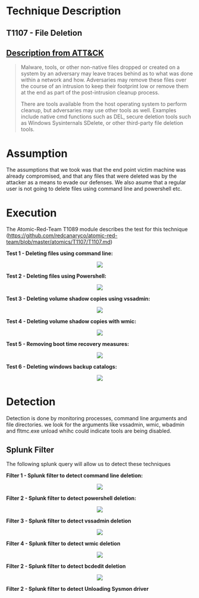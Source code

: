 # Technique Description

## T1107 - File Deletion
## [Description from ATT&CK](https://attack.mitre.org/techniques/T1107/)
<blockquote>
Malware, tools, or other non-native files dropped or created on a system by an adversary may leave traces behind as to what was done within a network and how. Adversaries may remove these files over the course of an intrusion to keep their footprint low or remove them at the end as part of the post-intrusion cleanup process.

There are tools available from the host operating system to perform cleanup, but adversaries may use other tools as well. Examples include native cmd functions such as DEL, secure deletion tools such as Windows Sysinternals SDelete, or other third-party file deletion tools.
</blockquote>

# Assumption
The assumptions that we took was that the end point victim machine was already compromised, and that any files that were deleted was by the attacker as a means to evade our defenses. We also asume that a regular user is not going to delete files using command line and powershell etc.

# Execution
The Atomic-Red-Team T1089 module describes the test for this technique (https://github.com/redcanaryco/atomic-red-team/blob/master/atomics/T1107/T1107.md)

<b>Test 1 - Deleting files using command line:</b>
<p align="center">
  <img src="https://github.com/ayusuf15/DPI911SSA-Project-Group3/blob/master/Defense-Evasion/File%20Deletion%20-%20T1107/Screenshots/Deleting-File.PNG">
</p>

<b>Test 2 - Deleting files using Powershell:</b>
<p align="center">
  <img src="https://github.com/ayusuf15/DPI911SSA-Project-Group3/blob/master/Defense-Evasion/File%20Deletion%20-%20T1107/Screenshots/Deleting-File-Powershell.PNG">
</p>

<b>Test 3 - Deleting volume shadow copies using vssadmin:</b>
<p align="center">
  <img src="https://github.com/ayusuf15/DPI911SSA-Project-Group3/blob/master/Defense-Evasion/File%20Deletion%20-%20T1107/Screenshots/Deletion-vssadmin.PNG">
</p>

<b>Test 4 - Deleting volume shadow copies with wmic:</b>
<p align="center">
  <img src="https://github.com/ayusuf15/DPI911SSA-Project-Group3/blob/master/Defense-Evasion/File%20Deletion%20-%20T1107/Screenshots/Deletion-wmic.PNG">
</p>

<b>Test 5 - Removing boot time recovery measures:</b>
<p align="center">
  <img src="https://github.com/ayusuf15/DPI911SSA-Project-Group3/blob/master/Defense-Evasion/File%20Deletion%20-%20T1107/Screenshots/Deleting-bcedit.PNG">
</p>

<b>Test 6 - Deleting windows backup catalogs:</b>
<p align="center">
  <img src="https://github.com/ayusuf15/DPI911SSA-Project-Group3/blob/master/Defense-Evasion/File%20Deletion%20-%20T1107/Screenshots/Deleting-bcedit.PNG">
</p>

# Detection
Detection is done by monitoring processes, command line arguments and file directories. we look for the arguments like vssadmin, wmic, wbadmin and fltmc.exe unload whihc could indicate tools are being disabled.

## Splunk Filter
The following splunk query will allow us to detect these techniques

<b>Filter 1 - Splunk filter to detect command line deletion:</b>
<p align="center">
  <img src="https://github.com/ayusuf15/DPI911SSA-Project-Group3/blob/master/Defense-Evasion/File%20Deletion%20-%20T1107/Screenshots/Splunk-DeleteFile.PNG">
</p>

<b>Filter 2 - Splunk filter to detect powershell deletion:</b>
<p align="center">
  <img src="https://github.com/ayusuf15/DPI911SSA-Project-Group3/blob/master/Defense-Evasion/File%20Deletion%20-%20T1107/Screenshots/Splunk-File-Powershell.PNG">
</p>

<b>Filter 3 - Splunk filter to detect vssadmin deletion</b>
<p align="center">
  <img src="https://github.com/ayusuf15/DPI911SSA-Project-Group3/blob/master/Defense-Evasion/File%20Deletion%20-%20T1107/Screenshots/Splunk-vssadmin.PNG">
</p>

<b>Filter 4 - Splunk filter to detect wmic deletion</b>
<p align="center">
  <img src="https://github.com/ayusuf15/DPI911SSA-Project-Group3/blob/master/Defense-Evasion/File%20Deletion%20-%20T1107/Screenshots/Splunk-wmic.PNG">
</p>

<b>Filter 2 - Splunk filter to detect bcdedit deletion</b>
<p align="center">
  <img src="https://github.com/ayusuf15/DPI911SSA-Project-Group3/blob/master/Defense-Evasion/File%20Deletion%20-%20T1107/Screenshots/Splunk-wmic.PNG">
</p>

<b>Filter 2 - Splunk filter to detect Unloading Sysmon driver</b>
<p align="center">
  <img src="">
</p>
